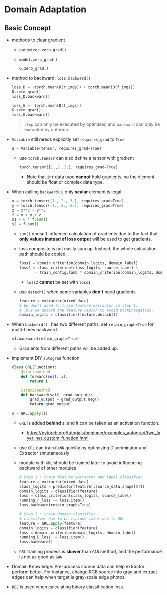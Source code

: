 # Domain Adaptation

## Basic Concept

* methods to clear gradient

  * `optimizer.zero_grad()`

  * `model.zero_grad()`

    ```python
    G.zero_grad()
    ```

* method to backward: `loss.backward()`

  ```python
  loss_D = -torch.mean(D(r_imgs)) + torch.mean(D(f_imgs))
  D.zero_grad()
  loss_D.backward()
  
  loss_G = -torch.mean(D(f_imgs))
  G.zero_grad()
  loss_G.backward()
  ```

  > `step` can only be executed by optimizer, and `backward` can only be executed by criterion.

* `Variable` still needs explicitly set `requires_grad` to `True`

  ```python
  a = Variable(tensor, requires_grad=True)
  ```

  * use `torch.tensor` can also define a tensor with gradient

    ```python
    torch.tensor([1.,2.,3.], requires_grad=True)
    ```

    * Note that `int` data type **cannot** hold gradients, so the element should be float or complex data type.

* When calling `backward()`, only **scalar** element is legal.

  ```python
  x = torch.tensor([1., 2., 3.], requires_grad=True)
  y = torch.tensor([4., 5., 6.], requires_grad=True)
  z = x**2 + y**2
  f = x + y + z
  s1 = 6 * f.sum()
  s2 = f.sum()
  ```

  * `sum()` doesn't influence calculation of gradients due to the fact that **only values instead of loss output** will be used to get gradients.

  * loss composite is not easily sum up. Instead, the whole calculation path should be copied.

    ```python
    loss1 = domain_criterion(domain_logits, domain_label)
    loss2 = class_criterion(class_logits, source_label) \
           - train_config.lamb * domain_criterion(domain_logits, domain_label)
    ```

    * `loss2` **cannot** be set with `loss1`

  * use `detech()` when some variables **don't** need gradients

    ```python
    feature = extractor(mixed_data)
    # We don't need to train feature extractor in step 1.
    # Thus we detach the feature neuron to avoid backpropgation.
    domain_logits = classifier(feature.detach())
    ```

* When `backward() ` has two different paths, set `retain_graph=True` for multi-times backward.

  ```python
  s1.backward(retain_graph=True)
  ```

  * Gradients from different paths will be added up.

* implement DIY `autograd` function

  ```python
  class GRL(Function):
      @staticmethod
      def forward(self, i):
          return i
  
      @staticmethod
      def backward(self, grad_output):
          grad_output = grad_output.neg()
          return grad_output
      
  s = GRL.apply(s)
  ```

  * `GRL` is added **behind** s, and it can be taken as an activation function.
    * https://pytorch.org/tutorials/beginner/examples_autograd/two_layer_net_custom_function.html
    
  * use `GRL` can train `DaNN` quickly by optimizing Discriminator and Extractor simutaneously
  
  * module with `GRL` should be trained later to avoid influencing backward of other modules
  
    ```python
    # Step 1 : train feature extractor and label classifier
    feature = extractor(mixed_data)
    class_logits = predictor(feature[:source_data.shape[0]])
    domain_logits = classifier(feature)
    loss = class_criterion(class_logits, source_label)
    running_F_loss += loss.item()
    loss.backward(retain_graph=True)
    
    # Step 2 : train domain classifier
    # classifier has to be trained later due to GRL
    feature = GRL.apply(feature)
    domain_logits = classifier(feature)
    loss = domain_criterion(domain_logits, domain_label)
    running_D_loss += loss.item()
    loss.backward()
    ```
  
  * `GRL` training process is **slower** than `GAN` method, and the performance is not as good as `GAN`.

* Domain Knowledge: Pre-process source data can help extractor perform better. For instance, change RGB source into gray and extract edges can help when target is gray-scale edge photos.
* `BCE` is used when calculating binary classification loss.